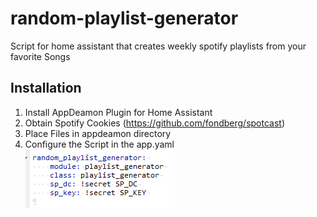 # random-playlist-generator

Script for home assistant that creates weekly spotify playlists from your favorite Songs

## Installation 

1. Install AppDeamon Plugin for Home Assistant
2. Obtain Spotify Cookies (https://github.com/fondberg/spotcast)
3. Place Files in appdeamon directory
4. Configure the Script in the app.yaml <br>
![app.yaml config](https://raw.githubusercontent.com/Ralfons-06/random-playlist-generator/master/images/yaml-config.png)
